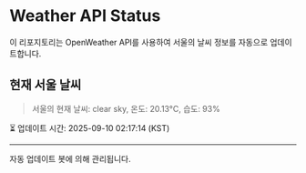 
# Weather API Status

이 리포지토리는 OpenWeather API를 사용하여 서울의 날씨 정보를 자동으로 업데이트합니다.

## 현재 서울 날씨
> 서울의 현재 날씨: clear sky, 온도: 20.13°C, 습도: 93%

⏳ 업데이트 시간: 2025-09-10 02:17:14 (KST)

---
자동 업데이트 봇에 의해 관리됩니다.
